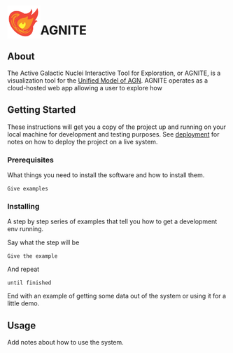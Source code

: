 <img alt="logo" src="classes/assets/agnite.png" style="float: left;" width=15% height=15%>

# AGNITE

[//]: # (## Table of Contents)

[//]: # (+ [About]&#40;#about&#41;)

[//]: # (+ [Getting Started]&#40;#getting_started&#41;)

[//]: # (+ [Usage]&#40;#usage&#41;)

## About <a name = "about"></a>

The Active Galactic Nuclei Interactive Tool for Exploration, or AGNITE, is a visualization tool for the [Unified Model of AGN](https://en.wikipedia.org/wiki/Active_galactic_nucleus?oldformat=true#Unification_of_AGN_species). 
AGNITE operates as a cloud-hosted web app allowing a user to explore how 

## Getting Started <a name = "getting_started"></a>
These instructions will get you a copy of the project up and running on your local machine for development and testing purposes. See [deployment](#deployment) for notes on how to deploy the project on a live system.

### Prerequisites

What things you need to install the software and how to install them.

```
Give examples
```

### Installing

A step by step series of examples that tell you how to get a development env running.

Say what the step will be

```
Give the example
```

And repeat

```
until finished
```

End with an example of getting some data out of the system or using it for a little demo.

## Usage <a name = "usage"></a>

Add notes about how to use the system.